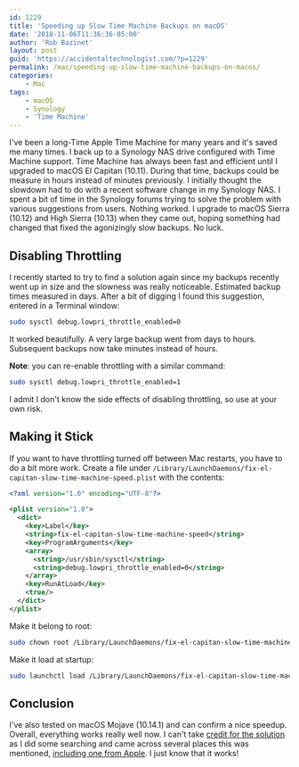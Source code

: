 ```yaml
---
id: 1229
title: 'Speeding up Slow Time Machine Backups on macOS'
date: '2018-11-06T11:36:36-05:00'
author: 'Rob Bazinet'
layout: post
guid: 'https://accidentaltechnologist.com/?p=1229'
permalink: /mac/speeding-up-slow-time-machine-backups-on-macos/
categories:
    - Mac
tags:
    - macOS
    - Synology
    - 'Time Machine'
---
```


I've been a long-Time Apple Time Machine for many years and it's saved me many times. I back up to a Synology NAS drive configured with Time Machine support. Time Machine has always been fast and efficient until I upgraded to macOS El Capitan (10.11). During that time, backups could be measure in hours instead of minutes previously. I initially thought the slowdown had to do with a recent software change in my Synology NAS. I spent a bit of time in the Synology forums trying to solve the problem with various suggestions from users. Nothing worked. I upgrade to macOS Sierra (10.12) and High Sierra (10.13) when they came out, hoping something had changed that fixed the agonizingly slow backups. No luck.

## Disabling Throttling

I recently started to try to find a solution again since my backups recently went up in size and the slowness was really noticeable. Estimated backup times measured in days. After a bit of digging I found this suggestion, entered in a Terminal window:

```bash
sudo sysctl debug.lowpri_throttle_enabled=0
```

It worked beautifully. A very large backup went from days to hours. Subsequent backups now take minutes instead of hours. 

**Note**: you can re-enable throttling with a similar command:

```bash
sudo sysctl debug.lowpri_throttle_enabled=1
```

I admit I don't know the side effects of disabling throttling, so use at your own risk.

## Making it Stick

If you want to have throttling turned off between Mac restarts, you have to do a bit more work. Create a file under `/Library/LaunchDaemons/fix-el-capitan-slow-time-machine-speed.plist` with the contents:

```xml
<?xml version="1.0" encoding="UTF-8"?>

<plist version="1.0">
  <dict>
    <key>Label</key>
    <string>fix-el-capitan-slow-time-machine-speed</string>
    <key>ProgramArguments</key>
    <array>
      <string>/usr/sbin/sysctl</string>
      <string>debug.lowpri_throttle_enabled=0</string>
    </array>
    <key>RunAtLoad</key>
    <true/>
  </dict>
</plist>
```

Make it belong to root:

```bash
sudo chown root /Library/LaunchDaemons/fix-el-capitan-slow-time-machine-speed.plist
```

Make it load at startup:

```bash
sudo launchctl load /Library/LaunchDaemons/fix-el-capitan-slow-time-machine-speed.plist
```

## Conclusion

I've also tested on macOS Mojave (10.14.1) and can confirm a nice speedup. Overall, everything works really well now. I can't take [credit for the solution](https://apple.stackexchange.com/questions/212537/time-machine-ridiculously-slow-after-el-capitan-upgrade) as I did some searching and came across several places this was mentioned, [including one from Apple](https://discussions.apple.com/thread/7612681). I just know that it works!